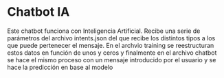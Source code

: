# Chatbot IA
Este chatbot funciona con Inteligencia Artificial.
Recibe una serie de parámetros del archivo intents.json del que recibe los distintos tipos a los que puede pertenecer el mensaje. En el archvio training se reestructuran estos datos en función de unos y ceros y finalmente en el archivo chatbot se hace el mismo proceso con un mensaje introducido por el usuario y se hace la predicción en base al modelo
